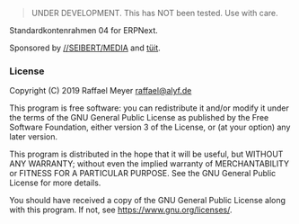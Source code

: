 > UNDER DEVELOPMENT. This has NOT been tested. Use with care.

Standardkontenrahmen 04 for ERPNext.

Sponsored by [//SEIBERT/MEDIA](https://www.seibert-media.net/) and [tüit](https://www.tueit.de/).

### License

Copyright (C) 2019 Raffael Meyer raffael@alyf.de

This program is free software: you can redistribute it and/or modify it under the terms of the GNU General Public License as published by the Free Software Foundation, either version 3 of the License, or (at your option) any later version.

This program is distributed in the hope that it will be useful, but WITHOUT ANY WARRANTY; without even the implied warranty of MERCHANTABILITY or FITNESS FOR A PARTICULAR PURPOSE. See the GNU General Public License for more details.

You should have received a copy of the GNU General Public License along with this program. If not, see https://www.gnu.org/licenses/.
